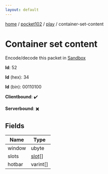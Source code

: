 ```yaml
---
layout: default
---
```


[home](/)  /  [pocket102](/protocol/pocket102)  /  [play](/protocol/pocket102/play)  /  container-set-content

# Container set content

Encode/decode this packet in [Sandbox](../../../sandbox/pocket102#play.container_set_content)

**Id**: 52

**Id** (hex): 34

**Id** (bin): 00110100

**Clientbound**: ✔️

**Serverbound**: ✖️

## Fields

Name | Type
---|---
window | ubyte
slots | [slot](/protocol/pocket102/types/slot)[]
hotbar | varint[]
